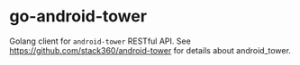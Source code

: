# go-android-tower
Golang client for `android-tower` RESTful API.
See https://github.com/stack360/android-tower for details about android_tower.
